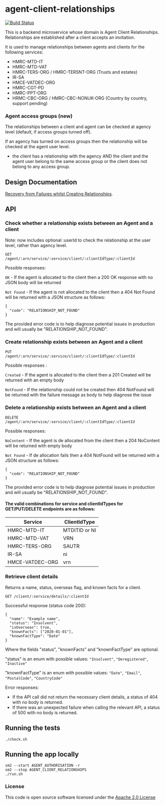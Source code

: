 # agent-client-relationships

[![Build Status](https://travis-ci.org/hmrc/agent-client-relationships.svg)](https://travis-ci.org/hmrc/agent-client-relationships)

This is a backend microservice whose domain is Agent Client Relationships. Relationships are established after a client accepts an invitation.

It is used to manage relationships between agents and clients for the following services:
 - HMRC-MTD-IT
 - HMRC-MTD-VAT
 - HMRC-TERS-ORG / HMRC-TERSNT-ORG (Trusts and estates)
 - IR-SA 
 - HMCE-VATDEC-ORG
 - HMRC-CGT-PD
 - HMRC-PPT-ORG
 - HRMC-CBC-ORG / HMRC-CBC-NONUK-ORG (Country by country, support pending)

### Agent access groups (new)

The relationships between a client and agent can be checked at agency level (default, if access groups turned off).

If an agency has turned on access groups then the relationship will be checked at the agent user level.
* the client has a relationship with the agency AND the client and the agent user belong to the same access group or the client does not belong to any access group.

## Design Documentation

[Recovery from Failures whilst Creating Relationships](docs/recovery.md).

## API

### Check whether a relationship exists between an Agent and a client

Note: now includes optional :userId to check the relationship at the user level, rather than agency level.

`GET              /agent/:arn/service/:service/client/:clientIdType/:clientId`

Possible responses:

`OK` - If the agent is allocated to the client then a 200 OK response with no JSON body will be returned 

`Not Found` - If the agent is not allocated to the client then a 404 Not Found will be returned with a JSON structure as follows:

    {
      "code": "RELATIONSHIP_NOT_FOUND"
    }

The provided error code is to help diagnose potential issues in production and will usually be "RELATIONSHIP_NOT_FOUND".

### Create relationship exists between an Agent and a client
`PUT              /agent/:arn/service/:service/client/:clientIdType/:clientId`

Possible responses :
 
 `Created` - If the agent is allocated to the client then a 201 Created will be returned with an empty body
 
 `NotFound` - If the relationship could not be created then 404 NotFound will be returned with the failure message 
 as body to help diagnose the issue
 
### Delete a relationship exists between an Agent and a client
`DELETE           /agent/:arn/service/:service/client/:clientIdType/:clientId`

Possible responses:

`NoContent` - If the agent is de allocated from the client then a 204 NoContent will be returned with empty body

`Not Found` - If de allocation fails then a 404 NotFound will be returned with a JSON structure as follows:

    {
      "code": "RELATIONSHIP_NOT_FOUND"
    }

The provided error code is to help diagnose potential issues in production and will usually be "RELATIONSHIP_NOT_FOUND". 

#### The valid combinations for service and clientIdTypes for GET/PUT/DELETE endpoints are as follows: 

 | Service         | ClientIdType |
 | -------------   | ------------ |
 | HMRC-MTD-IT     | MTDITID or NI|
 | HMRC-MTD-VAT    | VRN          |
 | HMRC-TERS-ORG   | SAUTR        |
 | IR-SA           | ni           |
 | HMCE-VATDEC-ORG | vrn          |

### Retrieve client details

Returns a name, status, overseas flag, and known facts for a client.

`GET /client/:service/details/:clientId`

Successful response (status code 200):
```
{
  "name": "Example name",
  "status": "Insolvent",
  "isOverseas": true,
  "knownFacts": ["2020-01-01"],
  "knownFactType": "Date"
}
```
Where the fields "status", "knownFacts" and "knownFactType" are optional.

"status" is an enum with possible values: `"Insolvent"`, `"Deregistered"`, `"Inactive"`

"knownFactType" is an enum with possible values: `"Date"`, `"Email"`, `"PostalCode"`, `"CountryCode"`

Error responses:
- If the API call did not return the necessary client details, a status of 404 with no body is returned.
- If there was an unexpected failure when calling the relevant API, a status of 500 with no body is returned.


## Running the tests

    ./check.sh


## Running the app locally

    sm2 --start AGENT_AUTHORISATION -r
    sm2 --stop AGENT_CLIENT_RELATIONSHIPS
    ./run.sh

### License

This code is open source software licensed under the [Apache 2.0 License]("http://www.apache.org/licenses/LICENSE-2.0.html")

